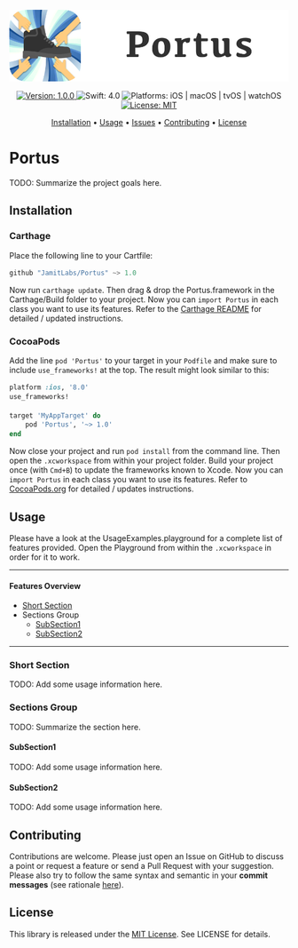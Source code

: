 <p align="center">
    <img src="https://raw.githubusercontent.com/JamitLabs/Portus/stable/Logo.png"
      width=600>
</p>

<p align="center">
    <a href="https://github.com/JamitLabs/Portus/releases">
        <img src="https://img.shields.io/badge/Version-1.0.0-blue.svg"
             alt="Version: 1.0.0">
    </a>
    <img src="https://img.shields.io/badge/Swift-4.0-FFAC45.svg"
         alt="Swift: 4.0">
    <img src="https://img.shields.io/badge/Platforms-iOS%20%7C%20macOS%20%7C%20tvOS%20%7C%20watchOS-FF69B4.svg"
        alt="Platforms: iOS | macOS | tvOS | watchOS">
    <a href="https://github.com/JamitLabs/Portus/blob/stable/LICENSE.md">
        <img src="https://img.shields.io/badge/License-MIT-lightgrey.svg"
              alt="License: MIT">
    </a>
</p>

<p align="center">
    <a href="#installation">Installation</a>
  • <a href="#usage">Usage</a>
  • <a href="https://github.com/JamitLabs/Portus/issues">Issues</a>
  • <a href="#contributing">Contributing</a>
  • <a href="#license">License</a>
</p>

# Portus

TODO: Summarize the project goals here.

## Installation

### Carthage

Place the following line to your Cartfile:

``` Swift
github "JamitLabs/Portus" ~> 1.0
```

Now run `carthage update`. Then drag & drop the Portus.framework in the Carthage/Build folder to your project. Now you can `import Portus` in each class you want to use its features. Refer to the [Carthage README](https://github.com/Carthage/Carthage#adding-frameworks-to-an-application) for detailed / updated instructions.

### CocoaPods

Add the line `pod 'Portus'` to your target in your `Podfile` and make sure to include `use_frameworks!`
at the top. The result might look similar to this:

``` Ruby
platform :ios, '8.0'
use_frameworks!

target 'MyAppTarget' do
    pod 'Portus', '~> 1.0'
end
```

Now close your project and run `pod install` from the command line. Then open the `.xcworkspace` from within your project folder.
Build your project once (with `Cmd+B`) to update the frameworks known to Xcode. Now you can `import Portus` in each class you want to use its features.
Refer to [CocoaPods.org](https://cocoapods.org) for detailed / updates instructions.

## Usage

Please have a look at the UsageExamples.playground for a complete list of features provided.
Open the Playground from within the `.xcworkspace` in order for it to work.

---
#### Features Overview

- [Short Section](#short-section)
- Sections Group
  - [SubSection1](#subsection1)
  - [SubSection2](#subsection2)

---

### Short Section

TODO: Add some usage information here.

### Sections Group

TODO: Summarize the section here.

#### SubSection1

TODO: Add some usage information here.

#### SubSection2

TODO: Add some usage information here.


## Contributing

Contributions are welcome. Please just open an Issue on GitHub to discuss a point or request a feature or send a Pull Request with your suggestion. Please also try to follow the same syntax and semantic in your **commit messages** (see rationale [here](http://chris.beams.io/posts/git-commit/)).


## License
This library is released under the [MIT License](http://opensource.org/licenses/MIT). See LICENSE for details.
